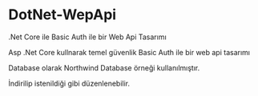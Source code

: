 # DotNet-WepApi

.Net Core ile Basic Auth ile bir Web Api Tasarımı

Asp .Net Core kullnarak temel güvenlik Basic Auth ile bir web api tasarımı

Database olarak Northwind Database örneği kullanılmıştır.

İndirilip istenildiği gibi düzenlenebilir.
